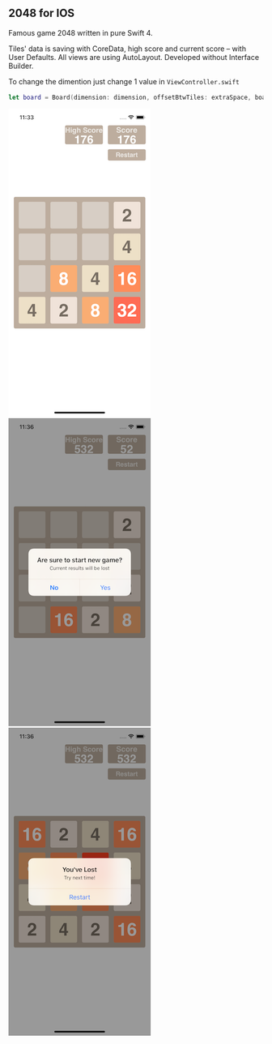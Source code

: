 ## 2048 for IOS

Famous game 2048 written in pure Swift 4.

Tiles' data is saving with CoreData, high score and current score – with User Defaults.
All views are using AutoLayout. Developed without Interface Builder.

To change the dimention just change 1 value in `ViewController.swift`

```swift
let board = Board(dimension: dimension, offsetBtwTiles: extraSpace, boardSize: boardSize)
```

![2048 gameplay](./img/2048-gameplay.png) ![2048 restart](./img/2048-restart.png) ![2048 lost](./img/2048-lost.png)
